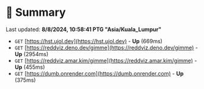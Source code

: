 # 📖 Summary
Last updated: **8/8/2024, 10:58:41 PTG "Asia/Kuala_Lumpur"**

- `GET` [https://hst.ujol.dev](https://hst.ujol.dev) - **Up** (669ms)
- `GET` [https://reddviz.deno.dev/gimme](https://reddviz.deno.dev/gimme) - **Up** (2954ms)
- `GET` [https://reddviz.amar.kim/gimme](https://reddviz.amar.kim/gimme) - **Up** (455ms)
- `GET` [https://dumb.onrender.com](https://dumb.onrender.com) - **Up** (375ms)
